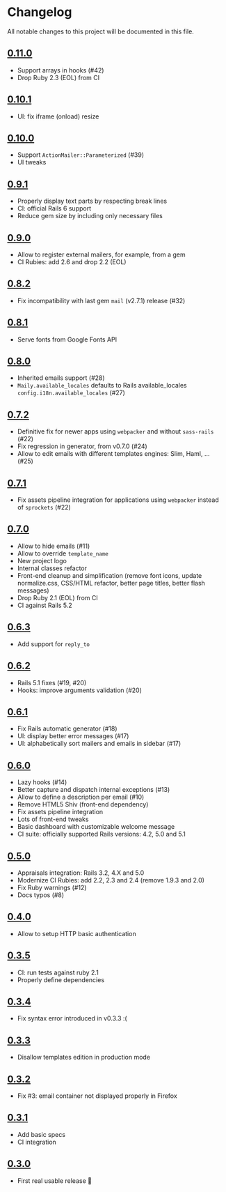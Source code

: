 # Changelog

All notable changes to this project will be documented in this file.

## [0.11.0]

- Support arrays in hooks (#42)
- Drop Ruby 2.3 (EOL) from CI

## [0.10.1]

- UI: fix iframe (onload) resize

## [0.10.0]

- Support `ActionMailer::Parameterized` (#39)
- UI tweaks

## [0.9.1]

- Properly display text parts by respecting break lines
- CI: official Rails 6 support
- Reduce gem size by including only necessary files

## [0.9.0]

- Allow to register external mailers, for example, from a gem
- CI Rubies: add 2.6 and drop 2.2 (EOL)

## [0.8.2]

- Fix incompatibility with last gem `mail` (v2.7.1) release (#32)

## [0.8.1]

- Serve fonts from Google Fonts API

## [0.8.0]

- Inherited emails support (#28)
- `Maily.available_locales` defaults to Rails available_locales `config.i18n.available_locales` (#27)

## [0.7.2]

- Definitive fix for newer apps using `webpacker` and without `sass-rails` (#22)
- Fix regression in generator, from v0.7.0 (#24)
- Allow to edit emails with different templates engines: Slim, Haml, ... (#25)

## [0.7.1]

- Fix assets pipeline integration for applications using `webpacker` instead of `sprockets` (#22)

## [0.7.0]

- Allow to hide emails (#11)
- Allow to override `template_name`
- New project logo
- Internal classes refactor
- Front-end cleanup and simplification (remove font icons, update normalize.css, CSS/HTML refactor, better page titles, better flash messages)
- Drop Ruby 2.1 (EOL) from CI
- CI against Rails 5.2

## [0.6.3]

- Add support for `reply_to`

## [0.6.2]

- Rails 5.1 fixes (#19, #20)
- Hooks: improve arguments validation (#20)

## [0.6.1]

- Fix Rails automatic generator (#18)
- UI: display better error messages (#17)
- UI: alphabetically sort mailers and emails in sidebar (#17)

## [0.6.0]

- Lazy hooks (#14)
- Better capture and dispatch internal exceptions (#13)
- Allow to define a description per email (#10)
- Remove HTML5 Shiv (front-end dependency)
- Fix assets pipeline integration
- Lots of front-end tweaks
- Basic dashboard with customizable welcome message
- CI suite: officially supported Rails versions: 4.2, 5.0 and 5.1

## [0.5.0]

- Appraisals integration: Rails 3.2, 4.X and 5.0
- Modernize CI Rubies: add 2.2, 2.3 and 2.4 (remove 1.9.3 and 2.0)
- Fix Ruby warnings (#12)
- Docs typos (#8)

## [0.4.0]

- Allow to setup HTTP basic authentication

## [0.3.5]

- CI: run tests against ruby 2.1
- Properly define dependencies

## [0.3.4]

- Fix syntax error introduced in v0.3.3 :(

## [0.3.3]

- Disallow templates edition in production mode

## [0.3.2]

- Fix #3: email container not displayed properly in Firefox

## [0.3.1]

- Add basic specs
- CI integration

## [0.3.0]

- First real usable release :tada:

[0.11.0]: https://github.com/markets/maily/compare/v0.10.1...v0.11.0
[0.10.1]: https://github.com/markets/maily/compare/v0.10.0...v0.10.1
[0.10.0]: https://github.com/markets/maily/compare/v0.9.1...v0.10.0
[0.9.1]: https://github.com/markets/maily/compare/v0.9.0...v0.9.1
[0.9.0]: https://github.com/markets/maily/compare/v0.8.2...v0.9.0
[0.8.2]: https://github.com/markets/maily/compare/v0.8.1...v0.8.2
[0.8.1]: https://github.com/markets/maily/compare/v0.8.0...v0.8.1
[0.8.0]: https://github.com/markets/maily/compare/v0.7.2...v0.8.0
[0.7.2]: https://github.com/markets/maily/compare/v0.7.1...v0.7.2
[0.7.1]: https://github.com/markets/maily/compare/v0.7.0...v0.7.1
[0.7.0]: https://github.com/markets/maily/compare/v0.6.3...v0.7.0
[0.6.3]: https://github.com/markets/maily/compare/v0.6.2...v0.6.3
[0.6.2]: https://github.com/markets/maily/compare/v0.6.1...v0.6.2
[0.6.1]: https://github.com/markets/maily/compare/v0.6.0...v0.6.1
[0.6.0]: https://github.com/markets/maily/compare/v0.5.0...v0.6.0
[0.5.0]: https://github.com/markets/maily/compare/v0.4.0...v0.5.0
[0.4.0]: https://github.com/markets/maily/compare/v0.3.5...v0.4.0
[0.3.5]: https://github.com/markets/maily/compare/v0.3.4...v0.3.5
[0.3.4]: https://github.com/markets/maily/compare/v0.3.3...v0.3.4
[0.3.3]: https://github.com/markets/maily/compare/v0.3.2...v0.3.3
[0.3.2]: https://github.com/markets/maily/compare/v0.3.1...v0.3.2
[0.3.1]: https://github.com/markets/maily/compare/v0.3.0...v0.3.1
[0.3.0]: https://github.com/markets/maily/compare/v0.1.0...v0.3.0
